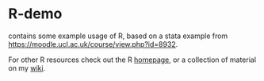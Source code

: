 R-demo
======

contains some example usage of R, based on a stata example from https://moodle.ucl.ac.uk/course/view.php?id=8932.

For other R resources check out the R [homepage](http://www.r-project.org), or a collection of material on my [wiki](https://wiki.ucl.ac.uk/display/~uctpfos/Teaching).

 
